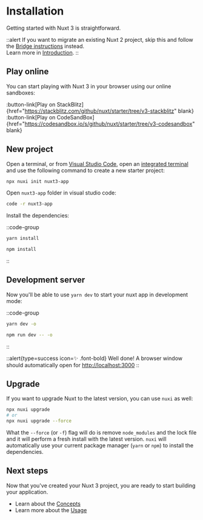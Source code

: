 # Installation

Getting started with Nuxt 3 is straightforward.

::alert
If you want to migrate an existing Nuxt 2 project, skip this and follow the [Bridge instructions](/getting-started/bridge) instead.<br>
Learn more in [Introduction](/getting-started/introduction).
::

## Play online

You can start playing with Nuxt 3 in your browser using our online sandboxes:

:button-link[Play on StackBlitz]{href="https://stackblitz.com/github/nuxt/starter/tree/v3-stackblitz" blank}
:button-link[Play on CodeSandBox]{href="https://codesandbox.io/s/github/nuxt/starter/tree/v3-codesandbox" blank}

## New project

Open a terminal, or from [Visual Studio Code](https://code.visualstudio.com/), open an [integrated terminal](https://code.visualstudio.com/docs/editor/integrated-terminal) and use the following command to create a new starter project:

```bash
npx nuxi init nuxt3-app
```

Open `nuxt3-app` folder in visual studio code:

```bash
code -r nuxt3-app
```

Install the dependencies:

::code-group

```bash [Yarn]
yarn install
```

```bash [NPM]
npm install
```

::

## Development server

Now you'll be able to use `yarn dev` to start your nuxt app in development mode:

::code-group

```bash [Yarn]
yarn dev -o
```

```bash [NPM]
npm run dev -- -o
```

::

::alert{type=success icon=✨ .font-bold}
Well done! A browser window should automatically open for <http://localhost:3000>
::

## Upgrade

If you want to upgrade Nuxt to the latest version, you can use `nuxi` as well:

```bash
npx nuxi upgrade
# or
npx nuxi upgrade --force
```

What the `--force` (or `-f`) flag will do is remove `node_modules` and the lock file and it will perform a fresh install with the latest version. `nuxi` will automatically use your current package manager (`yarn` or `npm`) to install the dependencies.


## Next steps

Now that you've created your Nuxt 3 project, you are ready to start building your application.

- Learn about the [Concepts](/concepts)
- Learn more about the [Usage](/docs)
